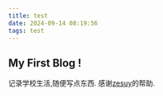 ```yaml
---
title: test
date: 2024-09-14 08:19:56
tags: test
---
```

## My First Blog !
记录学校生活,随便写点东西.
感谢[zesuy](https://blog.zesuy.top/)的帮助.



